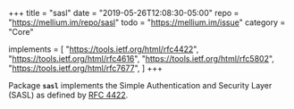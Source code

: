 +++
title    = "sasl"
date     = "2019-05-26T12:08:30-05:00"
repo     = "https://mellium.im/repo/sasl"
todo     = "https://mellium.im/issue"
category = "Core"

implements = [
  "https://tools.ietf.org/html/rfc4422",
  "https://tools.ietf.org/html/rfc4616",
  "https://tools.ietf.org/html/rfc5802",
  "https://tools.ietf.org/html/rfc7677",
]
+++

Package **`sasl`** implements the Simple Authentication and Security Layer
(SASL) as defined by [RFC 4422].

[RFC 4422]: http://tools.ietf.org/html/rfc4422
